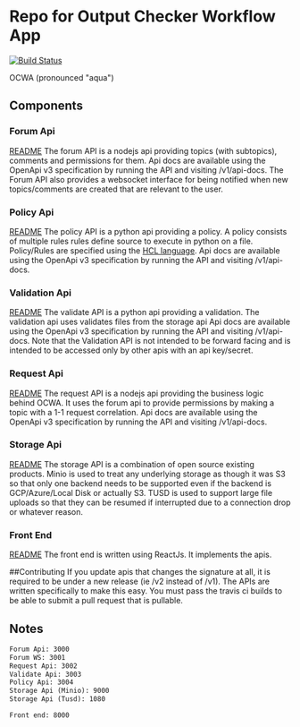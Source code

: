 # Repo for Output Checker Workflow App 
[![Build Status](https://travis-ci.org/bcgov/OCWA.svg?branch=master)](https://travis-ci.org/bcgov/OCWA)

OCWA (pronounced "aqua")

## Components
### Forum Api
[README](/microservices/forumApi/README.md)
The forum API is a nodejs api providing topics (with subtopics), comments and permissions for them. Api docs are available using the OpenApi v3 specification
by running the API and visiting /v1/api-docs. The Forum API also provides a websocket interface for being notified when new topics/comments are created
that are relevant to the user.

### Policy Api
[README](/microservices/policyApi/README.md)
The policy API is a python api providing a policy. A policy consists of multiple rules rules define source to execute in python on a file.
Policy/Rules are specified using the [HCL language](https://github.com/hashicorp/hcl).
Api docs are available using the OpenApi v3 specification by running the API and visiting /v1/api-docs.

### Validation Api
[README](/microservices/validateApi/README.md)
The validate API is a python api providing a validation. The validation api uses validates files from the storage api
Api docs are available using the OpenApi v3 specification by running the API and visiting /v1/api-docs.
Note that the Validation API is not intended to be forward facing and is intended to be accessed only by other apis with an api key/secret.

### Request Api
[README](/microservices/requestApi/README.md)
The request API is a nodejs api providing the business logic behind OCWA. It uses the forum api to provide permissions by making a topic with a 1-1 request correlation.
Api docs are available using the OpenApi v3 specification by running the API and visiting /v1/api-docs.


### Storage Api
[README](/microservices/storageApi/README.md)
The storage API is a combination of open source existing products. Minio is used to treat any underlying storage as though it was S3 so that only one
backend needs to be supported even if the backend is GCP/Azure/Local Disk or actually S3. TUSD is used to support large file uploads so that they can be resumed
if interrupted due to a connection drop or whatever reason.

### Front End
[README](/frontend/README.md)
The front end is written using ReactJs. It implements the apis.

##Contributing
If you update apis that changes the signature at all, it is required to be under a new release (ie /v2 instead of /v1). The APIs are written specifically to make this easy.
You must pass the travis ci builds to be able to submit a pull request that is pullable.

## Notes
```Default Port list:
Forum Api: 3000
Forum WS: 3001
Request Api: 3002
Validate Api: 3003
Policy Api: 3004
Storage Api (Minio): 9000
Storage Api (Tusd): 1080

Front end: 8000
```

